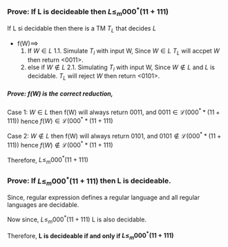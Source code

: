 ### Prove: If L is decideable then $L \leq_m 000^*(11+111)$

If L si decidable then there is a TM $T_L$ that decides $L$
-   f(W)$\implies$
    1.   If $W \in L$
        1.1.   Simulate $T_l$ with input W, Since $W\in L$ $T_L$ will accpet $W$ then return <0011>.
    2.   else if $W \notin L$
        2.1.   Simulating $T_l$ with input W, Since $W\notin L$ and $L$ is decidable. $T_L$ will reject $W$ then return <0101>.

##### Prove: f(W) is the correct reduction,

Case 1: $W \in L$
then f(W) will always return 0011, and $0011\in \mathscr{L}(000^**(11+111))$ hence $f(W) \in \mathscr{L}(000^**(11+111)$

Case 2: $W \notin L$
then f(W) will always return 0101, and $0101\notin \mathscr{L}(000^**(11+111))$ hence $f(W) \notin \mathscr{L}(000^**(11+111)$

Therefore, $L \leq_m000^*(11+111)$

### Prove: If $L \leq_m 000^*(11+111)$ then L is decideable.
Since, regular expression defines a regular language and all regular languages are decidable.

Now since, $L \leq_m 000^*(11+111)$ L is also decidable.

Therefore, **L is decideable if and only if $L \leq_m 000^*(11+111)$**
